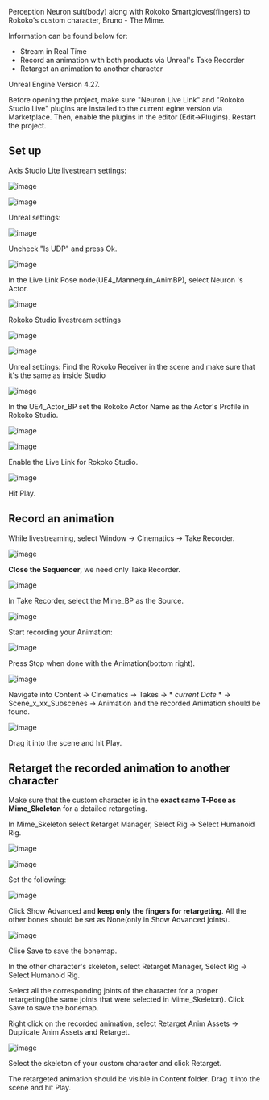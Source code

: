 
Perception Neuron suit(body) along with Rokoko Smartgloves(fingers) to Rokoko's custom character, Bruno - The Mime. 

Information can be found below for:

* Stream in Real Time 
* Record an animation with both products via Unreal's Take Recorder
* Retarget an animation to another character

Unreal Engine Version 4.27.

Before opening the project, make sure "Neuron Live Link" and "Rokoko Studio Live" plugins are installed to the current egine version via Marketplace. Then, enable the plugins in the editor (Edit->Plugins). Restart the project. 

## **Set up**

Axis Studio Lite livestream settings:

![image](https://user-images.githubusercontent.com/88091497/194755958-53d269fd-d63f-4a34-b81d-4e71a02b8d0d.png)

![image](https://user-images.githubusercontent.com/88091497/194755968-2992fa0f-08bd-4534-933e-affa9a77114b.png)

Unreal settings:

![image](https://user-images.githubusercontent.com/88091497/194756018-78662514-145d-40f3-a343-d05ad778f261.png)

Uncheck "Is UDP" and press Ok.

![image](https://user-images.githubusercontent.com/88091497/194756039-67637e1c-6583-476c-aee8-4b80fa04b325.png)

In the Live Link Pose node(UE4_Mannequin_AnimBP), select Neuron 's Actor.

![image](https://user-images.githubusercontent.com/88091497/194756069-318a4f17-bed5-47c8-a627-5f6e31d687f9.png)

Rokoko Studio livestream settings

![image](https://user-images.githubusercontent.com/88091497/194756109-28522e81-50fa-4369-af15-0d7a28bc80a9.png)

![image](https://user-images.githubusercontent.com/88091497/194756113-76ec00b7-19c6-4310-8deb-c20e9c047045.png)

Unreal settings:
Find the Rokoko Receiver in the scene and make sure that it's the same as inside Studio

![image](https://user-images.githubusercontent.com/88091497/196036993-c90a6e10-eec7-46c0-b2db-05c4faebd380.png)

In the UE4_Actor_BP set the Rokoko Actor Name as the Actor's Profile in Rokoko Studio.

![image](https://user-images.githubusercontent.com/88091497/197598665-1d84e543-549c-4c42-ba69-9e379957222d.png)

![image](https://user-images.githubusercontent.com/88091497/194756201-db5ce427-255c-4a9d-bd4a-f33ef31b8e7a.png)

Enable the Live Link for Rokoko Studio.

![image](https://user-images.githubusercontent.com/88091497/194756229-a3808fe3-8929-4615-b24a-6ee6596a5d92.png)

Hit Play.

## **Record an animation**

While livestreaming, select Window -> Cinematics -> Take Recorder.

![image](https://user-images.githubusercontent.com/88091497/194756840-7d1a5244-1e06-4af2-b23d-8ba1a8580e85.png)

**Close the Sequencer**, we need only Take Recorder.

![image](https://user-images.githubusercontent.com/88091497/194756874-c47fa236-5244-41a3-8cd3-a50f09473085.png)

In Take Recorder, select the Mime_BP as the Source.

![image](https://user-images.githubusercontent.com/88091497/197599063-ace047e7-c129-43e3-82bd-d3f933c8ae65.png)

Start recording your Animation:

![image](https://user-images.githubusercontent.com/88091497/194756937-9d158286-e9c4-4ca7-8ef1-8783abc6e6b0.png)

Press Stop when done with the Animation(bottom right).

![image](https://user-images.githubusercontent.com/88091497/194756961-0b2fe1e9-5a90-455f-93c3-c45b44afbef4.png)

Navigate into Content -> Cinematics -> Takes -> * *current Date* * -> Scene_x_xx_Subscenes -> Animation and the recorded Animation should be found.

![image](https://user-images.githubusercontent.com/88091497/197599271-f6cecd9c-fce9-42e8-b0a7-8d3aca5708e7.png)

Drag it into the scene and hit Play.

## **Retarget the recorded animation to another character**

Make sure that the custom character is in the **exact same T-Pose as Mime_Skeleton** for a detailed retargeting.

In Mime_Skeleton select Retarget Manager, Select Rig -> Select Humanoid Rig.

![image](https://user-images.githubusercontent.com/88091497/194758050-1ce59062-cd6a-4150-9b63-bee7e4e0713e.png)

![image](https://user-images.githubusercontent.com/88091497/194758058-5a83a5a1-6e4d-4ed2-9600-246ab882c23c.png)

Set the following:

![image](https://user-images.githubusercontent.com/88091497/197599941-6b28f668-5837-4658-9ceb-509ab81b52c4.png)

Click Show Advanced and **keep only the fingers for retargeting**. All the other bones should be set as None(only in Show Advanced joints).

![image](https://user-images.githubusercontent.com/88091497/197599991-9b379b88-96bd-4e17-9ecf-46a04092c460.png)

Clise Save to save the bonemap.

In the other character's skeleton, select Retarget Manager, Select Rig -> Select Humanoid Rig.

Select all the corresponding joints of the character for a proper retargeting(the same joints that were selected in Mime_Skeleton). Click Save to save the bonemap.

Right click on the recorded animation, select Retarget Anim Assets -> Duplicate Anim Assets and Retarget.

![image](https://user-images.githubusercontent.com/88091497/194758283-fe85b376-39b7-4fb3-aaf2-77ed83c1b36a.png)

Select the skeleton of your custom character and click Retarget.

The retargeted animation should be visible in Content folder. Drag it into the scene and hit Play.
